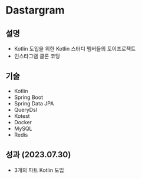 # Dastargram

## 설명
- Kotlin 도입을 위한 Kotlin 스터디 멤버들의 토이프로젝트
- 인스타그램 클론 코딩

## 기술
- Kotlin
- Spring Boot
- Spring Data JPA
- QueryDsl
- Kotest
- Docker
- MySQL
- Redis

##  성과 (2023.07.30)
- 3개의 파트 Kotlin 도입